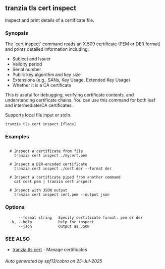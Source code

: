 ## tranzia tls cert inspect

Inspect and print details of a certificate file.

### Synopsis

The 'cert inspect' command reads an X.509 certificate (PEM or DER format) and prints detailed information including:
- Subject and Issuer
- Validity period
- Serial number
- Public key algorithm and key size
- Extensions (e.g., SANs, Key Usage, Extended Key Usage)
- Whether it is a CA certificate

This is useful for debugging, verifying certificate contents, and understanding certificate chains. You can use this command for both leaf and intermediate/CA certificates.

Supports local file input or stdin.


```
tranzia tls cert inspect [flags]
```

### Examples

```

  # Inspect a certificate from file
    tranzia cert inspect ./mycert.pem

  # Inspect a DER-encoded certificate
    tranzia cert inspect ./cert.der --format der

  # Inspect a certificate piped from another command
    cat cert.pem | tranzia cert inspect

  # Inspect with JSON output
    tranzia cert inspect cert.pem --output json

```

### Options

```
      --format string   Specify certificate format: pem or der
  -h, --help            help for inspect
      --json            Output as JSON
```

### SEE ALSO

* [tranzia tls cert](tranzia_tls_cert.md)	 - Manage certificates

###### Auto generated by spf13/cobra on 25-Jul-2025
